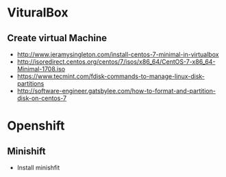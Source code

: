 # VituralBox
## Create virtual Machine
* http://www.jeramysingleton.com/install-centos-7-minimal-in-virtualbox
* http://isoredirect.centos.org/centos/7/isos/x86_64/CentOS-7-x86_64-Minimal-1708.iso
* https://www.tecmint.com/fdisk-commands-to-manage-linux-disk-partitions
* http://software-engineer.gatsbylee.com/how-to-format-and-partition-disk-on-centos-7

# Openshift
## Minishift
* Install minishfit

